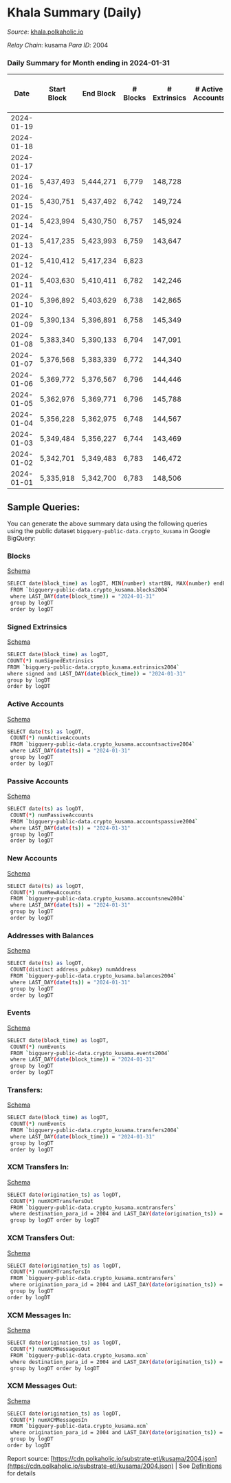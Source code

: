 # Khala Summary (Daily)

_Source_: [khala.polkaholic.io](https://khala.polkaholic.io)

*Relay Chain*: kusama
*Para ID*: 2004



### Daily Summary for Month ending in 2024-01-31


| Date    | Start Block | End Block | # Blocks | # Extrinsics | # Active Accounts | # Passive Accounts | # New Accounts | # Addresses | # Events  | # Transfers ($USD) | # XCM Transfers In ($USD) | # XCM Transfers Out ($USD) | # XCM In | # XCM Out | Issues |
|---------|-------------|-----------|----------|--------------|-------------------|--------------------|----------------|-------------|-----------|--------------------|---------------------------|----------------------------|----------|-----------|--------|
| 2024-01-19 |  |  |  |  |  |  |  |  |  |   |   |   |  |  |  |
| 2024-01-18 |  |  |  |  |  |  |  | 26,401 |  |   |   |   |  |  |  |
| 2024-01-17 |  |  |  |  |  |  |  | 26,396 |  |   |   |   |  |  |  |
| 2024-01-16 | 5,437,493 | 5,444,271 | 6,779 | 148,728 |  |  |  | 26,398 | 2,406,642 | 131,630 ($521,991.94) |   |   |  |  |  |
| 2024-01-15 | 5,430,751 | 5,437,492 | 6,742 | 149,724 |  |  |  | 26,351 | 2,428,140 | 131,700 ($517,956.45) | 14  | 2 ($83.27) |  | 2 |  |
| 2024-01-14 | 5,423,994 | 5,430,750 | 6,757 | 145,924 |  |  |  | 26,383 | 2,356,436 | 128,118 ($606,934.10) | 4 ($45.20) | 1 ($63.34) | 6 | 1 |  |
| 2024-01-13 | 5,417,235 | 5,423,993 | 6,759 | 143,647 |  |  |  | 26,376 | 2,351,395 | 129,950 ($672,714.11) | 3 ($16.29) | 1  | 2 | 1 |  |
| 2024-01-12 | 5,410,412 | 5,417,234 | 6,823 |  |  |  |  | 26,398 |  | 131,541 ($649,851.32) | 9  | 4 ($0.53) | 1 | 2 |  |
| 2024-01-11 | 5,403,630 | 5,410,411 | 6,782 | 142,246 |  |  |  | 26,389 | 2,350,097 | 130,879 ($679,152.77) | 3  | 1  |  | 1 |  |
| 2024-01-10 | 5,396,892 | 5,403,629 | 6,738 | 142,865 |  |  |  | 26,376 | 2,350,246 | 129,597 ($464,334.14) | 8  | 3  | 4 | 3 |  |
| 2024-01-09 | 5,390,134 | 5,396,891 | 6,758 | 145,349 |  |  |  | 26,359 | 2,390,421 | 129,282 ($503,895.12) | 3  | 1 ($32.56) | 2 | 1 |  |
| 2024-01-08 | 5,383,340 | 5,390,133 | 6,794 | 147,091 |  |  |  | 26,359 | 2,443,924 | 132,074 ($613,526.99) |   | 1 ($38.61) | 1 | 1 |  |
| 2024-01-07 | 5,376,568 | 5,383,339 | 6,772 | 144,340 |  |  |  | 26,356 | 2,407,158 | 131,695 ($751,698.27) | 11  |   |  |  |  |
| 2024-01-06 | 5,369,772 | 5,376,567 | 6,796 | 144,446 |  |  |  | 26,350 | 2,406,104 | 133,155 ($373,788.79) | 2  | 2 ($0.85) | 1 | 1 |  |
| 2024-01-05 | 5,362,976 | 5,369,771 | 6,796 | 145,788 |  |  |  | 26,342 | 2,392,417 | 133,755 ($557,852.27) | 3  |   |  |  |  |
| 2024-01-04 | 5,356,228 | 5,362,975 | 6,748 | 144,567 |  |  |  | 26,341 | 2,399,391 | 132,398 ($560,377.01) | 7  | 1  | 1 | 1 |  |
| 2024-01-03 | 5,349,484 | 5,356,227 | 6,744 | 143,469 |  |  |  | 26,342 | 2,373,074 | 131,179 ($1,125,406.41) | 8  |   | 3 |  |  |
| 2024-01-02 | 5,342,701 | 5,349,483 | 6,783 | 146,472 |  |  |  | 26,343 | 2,400,944 | 131,601 ($989,536.83) | 14  | 2 ($0.14) | 3 | 2 |  |
| 2024-01-01 | 5,335,918 | 5,342,700 | 6,783 | 148,506 |  |  |  | 26,317 | 2,424,235 | 132,735 ($373,089.11) | 5  |   | 1 |  |  |

## Sample Queries:
You can generate the above summary data using the following queries using the public dataset `bigquery-public-data.crypto_kusama` in Google BigQuery:


### Blocks 

[Schema](https://github.com/colorfulnotion/substrate-etl/blob/main/schema/blocks.json)

```bash
SELECT date(block_time) as logDT, MIN(number) startBN, MAX(number) endBN, COUNT(*) numBlocks 
 FROM `bigquery-public-data.crypto_kusama.blocks2004`  
 where LAST_DAY(date(block_time)) = "2024-01-31" 
 group by logDT 
 order by logDT
```

### Signed Extrinsics 

[Schema](https://github.com/colorfulnotion/substrate-etl/blob/main/schema/extrinsics.json)

```bash
SELECT date(block_time) as logDT, 
COUNT(*) numSignedExtrinsics 
FROM `bigquery-public-data.crypto_kusama.extrinsics2004`  
where signed and LAST_DAY(date(block_time)) = "2024-01-31" 
group by logDT 
order by logDT
```

### Active Accounts 

[Schema](https://github.com/colorfulnotion/substrate-etl/blob/main/schema/accountsactive.json)

```bash
SELECT date(ts) as logDT, 
 COUNT(*) numActiveAccounts 
 FROM `bigquery-public-data.crypto_kusama.accountsactive2004` 
 where LAST_DAY(date(ts)) = "2024-01-31" 
 group by logDT 
 order by logDT
```

### Passive Accounts 

[Schema](https://github.com/colorfulnotion/substrate-etl/blob/main/schema/accountspassive.json)

```bash
SELECT date(ts) as logDT, 
 COUNT(*) numPassiveAccounts 
 FROM `bigquery-public-data.crypto_kusama.accountspassive2004` 
 where LAST_DAY(date(ts)) = "2024-01-31" 
 group by logDT 
 order by logDT
```

### New Accounts 

[Schema](https://github.com/colorfulnotion/substrate-etl/blob/main/schema/accountsnew.json)

```bash
SELECT date(ts) as logDT, 
 COUNT(*) numNewAccounts 
 FROM `bigquery-public-data.crypto_kusama.accountsnew2004` 
 where LAST_DAY(date(ts)) = "2024-01-31" 
 group by logDT
 order by logDT
```

### Addresses with Balances 

[Schema](https://github.com/colorfulnotion/substrate-etl/blob/main/schema/balances.json)

```bash
SELECT date(ts) as logDT,
 COUNT(distinct address_pubkey) numAddress 
 FROM `bigquery-public-data.crypto_kusama.balances2004` 
 where LAST_DAY(date(ts)) = "2024-01-31" 
 group by logDT 
 order by logDT
```

### Events 

[Schema](https://github.com/colorfulnotion/substrate-etl/blob/main/schema/events.json)

```bash
SELECT date(block_time) as logDT, 
 COUNT(*) numEvents 
 FROM `bigquery-public-data.crypto_kusama.events2004` 
 where LAST_DAY(date(block_time)) = "2024-01-31" 
 group by logDT 
 order by logDT
```

### Transfers:

[Schema](https://github.com/colorfulnotion/substrate-etl/blob/main/schema/transfers.json)

```bash
SELECT date(block_time) as logDT, 
 COUNT(*) numEvents 
 FROM `bigquery-public-data.crypto_kusama.transfers2004` 
 where LAST_DAY(date(block_time)) = "2024-01-31" 
 group by logDT 
 order by logDT
```

### XCM Transfers In: 

[Schema](https://github.com/colorfulnotion/substrate-etl/blob/main/schema/xcmtransfers.json)

```bash
SELECT date(origination_ts) as logDT, 
 COUNT(*) numXCMTransfersOut 
 FROM `bigquery-public-data.crypto_kusama.xcmtransfers` 
 where destination_para_id = 2004 and LAST_DAY(date(origination_ts)) = "2024-01-31" 
 group by logDT order by logDT
```

### XCM Transfers Out: 

[Schema](https://github.com/colorfulnotion/substrate-etl/blob/main/schema/xcmtransfers.json)

```bash
SELECT date(origination_ts) as logDT, 
 COUNT(*) numXCMTransfersIn 
 FROM `bigquery-public-data.crypto_kusama.xcmtransfers` 
 where origination_para_id = 2004 and LAST_DAY(date(origination_ts)) = "2024-01-31" 
 group by logDT 
order by logDT
```

### XCM Messages In: 

[Schema](https://github.com/colorfulnotion/substrate-etl/blob/main/schema/xcm.json)

```bash
SELECT date(origination_ts) as logDT, 
 COUNT(*) numXCMMessagesOut 
 FROM `bigquery-public-data.crypto_kusama.xcm` 
 where destination_para_id = 2004 and LAST_DAY(date(origination_ts)) = "2024-01-31" 
 group by logDT order by logDT
```

### XCM Messages Out: 

[Schema](https://github.com/colorfulnotion/substrate-etl/blob/main/schema/xcm.json)

```bash
SELECT date(origination_ts) as logDT, 
 COUNT(*) numXCMMessagesIn 
 FROM `bigquery-public-data.crypto_kusama.xcm` 
 where origination_para_id = 2004 and LAST_DAY(date(origination_ts)) = "2024-01-31" 
 group by logDT 
order by logDT
```


Report source: [https://cdn.polkaholic.io/substrate-etl/kusama/2004.json](https://cdn.polkaholic.io/substrate-etl/kusama/2004.json) | See [Definitions](/DEFINITIONS.md) for details
